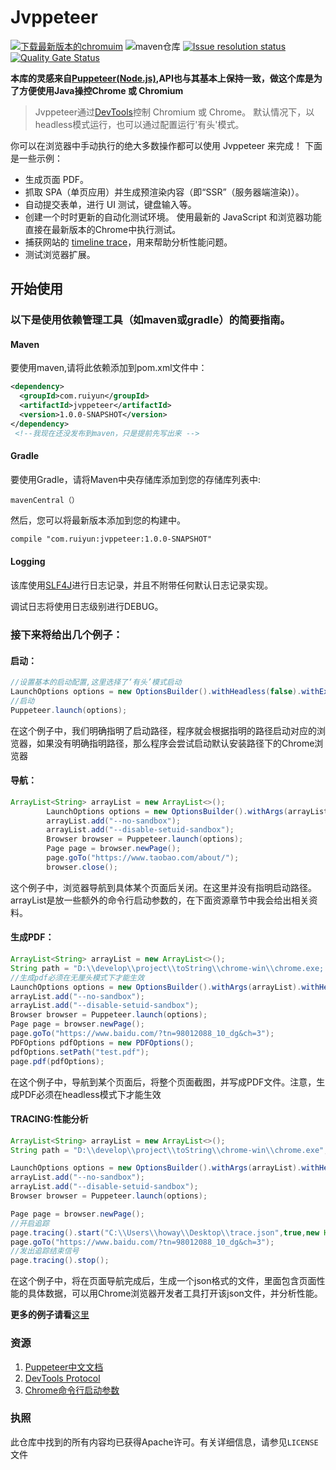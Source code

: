 # Jvppeteer
<p align = "left">
<a rel="nofollow" href="https://download-chromium.appspot.com/"><img src ="https://img.shields.io/badge/chromium%20download-latest-blue"  alt="下载最新版本的chromuim" style="max-width:100%;"></a> <a><img alt="maven仓库" src="https://img.shields.io/maven-central/v/com.ruiyun/jvppeteer/1.0.0" style="max-width:100%;"></a> <a href="https://github.com/fanyong920/jvppeteer/issues"><img alt="Issue resolution status" src="https://img.shields.io/github/issues/fanyong920/jvppeteer" style="max-width:100%;"></a>
    <a href="https://sonarcloud.io/dashboard?id=fanyong920_jvppeteer"><img alt="Quality Gate Status" src="https://sonarcloud.io/api/project_badges/measure?project=fanyong920_jvppeteer&metric=alert_status" style="max-width:100%;"></a>
</p>




**本库的灵感来自[Puppeteer(Node.js)](https://github.com/puppeteer/puppeteer),API也与其基本上保持一致，做这个库是为了方便使用Java操控Chrome 或 Chromium**




   >Jvppeteer通过[DevTools](https://chromedevtools.github.io/devtools-protocol/)控制 Chromium 或 Chrome。
   >默认情况下，以headless模式运行，也可以通过配置运行'有头'模式。


你可以在浏览器中手动执行的绝大多数操作都可以使用 Jvppeteer 来完成！ 下面是一些示例：

- 生成页面 PDF。
- 抓取 SPA（单页应用）并生成预渲染内容（即“SSR”（服务器端渲染)）。
- 自动提交表单，进行 UI 测试，键盘输入等。
- 创建一个时时更新的自动化测试环境。 使用最新的 JavaScript 和浏览器功能直接在最新版本的Chrome中执行测试。
- 捕获网站的 [timeline trace](https://developers.google.com/web/tools/chrome-devtools/evaluate-performance/reference)，用来帮助分析性能问题。
- 测试浏览器扩展。

## 开始使用

### 以下是使用依赖管理工具（如maven或gradle）的简要指南。
#### Maven
要使用maven,请将此依赖添加到pom.xml文件中：

```xml
<dependency>
  <groupId>com.ruiyun</groupId>
  <artifactId>jvppeteer</artifactId>
  <version>1.0.0-SNAPSHOT</version>
</dependency>
 <!--我现在还没发布到maven，只是提前先写出来 -->
```

#### Gradle

要使用Gradle，请将Maven中央存储库添加到您的存储库列表中:

```
mavenCentral（）
```

然后，您可以将最新版本添加到您的构建中。

```xml
compile "com.ruiyun:jvppeteer:1.0.0-SNAPSHOT"
```

#### Logging

该库使用[SLF4J](https://www.slf4j.org/)进行日志记录，并且不附带任何默认日志记录实现。

调试日志将使用日志级别进行DEBUG。

### 接下来将给出几个例子：

#### 启动：

```java
//设置基本的启动配置,这里选择了‘有头’模式启动
LaunchOptions options = new OptionsBuilder().withHeadless(false).withExecutablePath("C:\\Program Files (x86)\\Google\\Chrome\\Application\\chrome.exe").build();
//启动
Puppeteer.launch(options);
```

在这个例子中，我们明确指明了启动路径，程序就会根据指明的路径启动对应的浏览器，如果没有明确指明路径，那么程序会尝试启动默认安装路径下的Chrome浏览器

#### 导航：

```java
ArrayList<String> arrayList = new ArrayList<>();
        LaunchOptions options = new OptionsBuilder().withArgs(arrayList).withHeadless(false).build();
        arrayList.add("--no-sandbox");
        arrayList.add("--disable-setuid-sandbox");
        Browser browser = Puppeteer.launch(options);
        Page page = browser.newPage();
        page.goTo("https://www.taobao.com/about/");
        browser.close();
```

这个例子中，浏览器导航到具体某个页面后关闭。在这里并没有指明启动路径。arrayList是放一些额外的命令行启动参数的，在下面资源章节中我会给出相关资料。

#### 生成PDF：

```java
ArrayList<String> arrayList = new ArrayList<>();
String path = "D:\\develop\\project\\toString\\chrome-win\\chrome.exe;
//生成pdf必须在无厘头模式下才能生效
LaunchOptions options = new OptionsBuilder().withArgs(arrayList).withHeadless(true).withExecutablePath(path).build();
arrayList.add("--no-sandbox");
arrayList.add("--disable-setuid-sandbox");
Browser browser = Puppeteer.launch(options);
Page page = browser.newPage();
page.goTo("https://www.baidu.com/?tn=98012088_10_dg&ch=3");
PDFOptions pdfOptions = new PDFOptions();
pdfOptions.setPath("test.pdf");
page.pdf(pdfOptions);
```

在这个例子中，导航到某个页面后，将整个页面截图，并写成PDF文件。注意，生成PDF必须在headless模式下才能生效

#### TRACING:性能分析

```java
ArrayList<String> arrayList = new ArrayList<>();
String path = "D:\\develop\\project\\toString\\chrome-win\\chrome.exe";

LaunchOptions options = new OptionsBuilder().withArgs(arrayList).withHeadless(true).withExecutablePath(path).build();
arrayList.add("--no-sandbox");
arrayList.add("--disable-setuid-sandbox");
Browser browser = Puppeteer.launch(options);

Page page = browser.newPage();
//开启追踪
page.tracing().start("C:\\Users\\howay\\Desktop\\trace.json",true,new HashSet<>());
page.goTo("https://www.baidu.com/?tn=98012088_10_dg&ch=3");
//发出追踪结束信号
page.tracing().stop();
```

在这个例子中，将在页面导航完成后，生成一个json格式的文件，里面包含页面性能的具体数据，可以用Chrome浏览器开发者工具打开该json文件，并分析性能。

**更多的例子请看**[这里](https://github.com/fanyong920/jvppeteer/tree/master/src/test/java/com/ruiyun/example)

### 资源

1. [Puppeteer中文文档](https://zhaoqize.github.io/puppeteer-api-zh_CN/#/)
2. [DevTools Protocol](https://chromedevtools.github.io/devtools-protocol/)
3. [Chrome命令行启动参数](https://peter.sh/experiments/chromium-command-line-switches/)

### 执照

此仓库中找到的所有内容均已获得Apache许可。有关详细信息，请参见`LICENSE`文件